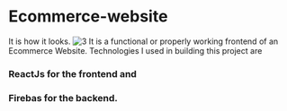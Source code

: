 # Ecommerce-website
It is how it looks.
![3](https://user-images.githubusercontent.com/68183250/200471711-1b9464a7-4aa4-48f9-968f-4709723cb0f3.png)
It is a functional or properly working frontend of an Ecommerce Website.
Technologies I used in building this project are 
### ReactJs for the frontend and 
### Firebas for the backend.
